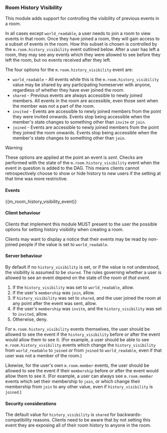 ### Room History Visibility

This module adds support for controlling the visibility of previous
events in a room.

In all cases except `world_readable`, a user needs to join a room to
view events in that room. Once they have joined a room, they will gain
access to a subset of events in the room. How this subset is chosen is
controlled by the `m.room.history_visibility` event outlined below.
After a user has left a room, they may see any events which they were
allowed to see before they left the room, but no events received after
they left.

The four options for the `m.room.history_visibility` event are:

-   `world_readable` - All events while this is the
    `m.room.history_visibility` value may be shared by any participating
    homeserver with anyone, regardless of whether they have ever joined
    the room.
-   `shared` - Previous events are always accessible to newly joined
    members. All events in the room are accessible, even those sent when
    the member was not a part of the room.
-   `invited` - Events are accessible to newly joined members from the
    point they were invited onwards. Events stop being accessible when
    the member's state changes to something other than `invite` or
    `join`.
-   `joined` - Events are accessible to newly joined members from the
    point they joined the room onwards. Events stop being accessible
    when the member's state changes to something other than `join`.

Warning

These options are applied at the point an event is *sent*. Checks are
performed with the state of the `m.room.history_visibility` event when
the event in question is added to the DAG. This means clients cannot
retrospectively choose to show or hide history to new users if the
setting at that time was more restrictive.

#### Events

{{m\_room\_history\_visibility\_event}}

#### Client behaviour

Clients that implement this module MUST present to the user the possible
options for setting history visibility when creating a room.

Clients may want to display a notice that their events may be read by
non-joined people if the value is set to `world_readable`.

#### Server behaviour

By default if no `history_visibility` is set, or if the value is not
understood, the visibility is assumed to be `shared`. The rules
governing whether a user is allowed to see an event depend on the state
of the room *at that event*.

1.  If the `history_visibility` was set to `world_readable`, allow.
2.  If the user's `membership` was `join`, allow.
3.  If `history_visibility` was set to `shared`, and the user joined the
    room at any point after the event was sent, allow.
4.  If the user's `membership` was `invite`, and the
    `history_visibility` was set to `invited`, allow.
5.  Otherwise, deny.

For `m.room.history_visibility` events themselves, the user should be
allowed to see the event if the `history_visibility` before *or* after
the event would allow them to see it. (For example, a user should be
able to see `m.room.history_visibility` events which change the
`history_visibility` from `world_readable` to `joined` *or* from
`joined` to `world_readable`, even if that user was not a member of the
room.)

Likewise, for the user's own `m.room.member` events, the user should be
allowed to see the event if their `membership` before *or* after the
event would allow them to see it. (For example, a user can always see
`m.room.member` events which set their membership to `join`, or which
change their membership from `join` to any other value, even if
`history_visibility` is `joined`.)

#### Security considerations

The default value for `history_visibility` is `shared` for
backwards-compatibility reasons. Clients need to be aware that by not
setting this event they are exposing all of their room history to anyone
in the room.

